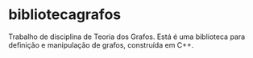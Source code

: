 # bibliotecagrafos
Trabalho de disciplina de Teoria dos Grafos. Está é uma biblioteca para definição e manipulação de grafos, construída em C++.
